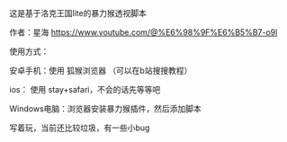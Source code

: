 这是基于洛克王国lite的暴力猴透视脚本

作者：星海 https://www.youtube.com/@%E6%98%9F%E6%B5%B7-o9l

使用方式：

安卓手机：使用 狐猴浏览器 （可以在b站搜搜教程）

ios： 使用 stay+safari，不会的话先等等吧

Windows电脑：浏览器安装暴力猴插件，然后添加脚本 

写着玩，当前还比较垃圾，有一些小bug
